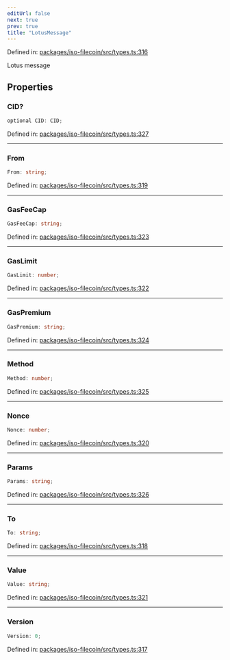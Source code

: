 ```yaml
---
editUrl: false
next: true
prev: true
title: "LotusMessage"
---
```


Defined in: [packages/iso-filecoin/src/types.ts:316](https://github.com/hugomrdias/filecoin/blob/main/packages/iso-filecoin/src/types.ts#L316)

Lotus message

## Properties

### CID?

```ts
optional CID: CID;
```

Defined in: [packages/iso-filecoin/src/types.ts:327](https://github.com/hugomrdias/filecoin/blob/main/packages/iso-filecoin/src/types.ts#L327)

***

### From

```ts
From: string;
```

Defined in: [packages/iso-filecoin/src/types.ts:319](https://github.com/hugomrdias/filecoin/blob/main/packages/iso-filecoin/src/types.ts#L319)

***

### GasFeeCap

```ts
GasFeeCap: string;
```

Defined in: [packages/iso-filecoin/src/types.ts:323](https://github.com/hugomrdias/filecoin/blob/main/packages/iso-filecoin/src/types.ts#L323)

***

### GasLimit

```ts
GasLimit: number;
```

Defined in: [packages/iso-filecoin/src/types.ts:322](https://github.com/hugomrdias/filecoin/blob/main/packages/iso-filecoin/src/types.ts#L322)

***

### GasPremium

```ts
GasPremium: string;
```

Defined in: [packages/iso-filecoin/src/types.ts:324](https://github.com/hugomrdias/filecoin/blob/main/packages/iso-filecoin/src/types.ts#L324)

***

### Method

```ts
Method: number;
```

Defined in: [packages/iso-filecoin/src/types.ts:325](https://github.com/hugomrdias/filecoin/blob/main/packages/iso-filecoin/src/types.ts#L325)

***

### Nonce

```ts
Nonce: number;
```

Defined in: [packages/iso-filecoin/src/types.ts:320](https://github.com/hugomrdias/filecoin/blob/main/packages/iso-filecoin/src/types.ts#L320)

***

### Params

```ts
Params: string;
```

Defined in: [packages/iso-filecoin/src/types.ts:326](https://github.com/hugomrdias/filecoin/blob/main/packages/iso-filecoin/src/types.ts#L326)

***

### To

```ts
To: string;
```

Defined in: [packages/iso-filecoin/src/types.ts:318](https://github.com/hugomrdias/filecoin/blob/main/packages/iso-filecoin/src/types.ts#L318)

***

### Value

```ts
Value: string;
```

Defined in: [packages/iso-filecoin/src/types.ts:321](https://github.com/hugomrdias/filecoin/blob/main/packages/iso-filecoin/src/types.ts#L321)

***

### Version

```ts
Version: 0;
```

Defined in: [packages/iso-filecoin/src/types.ts:317](https://github.com/hugomrdias/filecoin/blob/main/packages/iso-filecoin/src/types.ts#L317)
